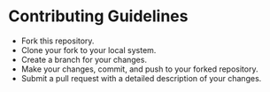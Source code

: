 # Contributing Guidelines
- Fork this repository.
- Clone your fork to your local system.
- Create a branch for your changes.
- Make your changes, commit, and push to your forked repository.
- Submit a pull request with a detailed description of your changes.
